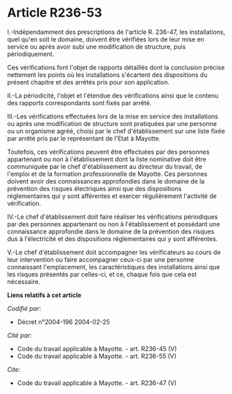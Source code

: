 # Article R236-53

I.-Indépendamment des prescriptions de l'article R. 236-47, les installations, quel qu'en soit le domaine, doivent être
vérifiées lors de leur mise en service ou après avoir subi une modification de structure, puis périodiquement. 

Ces vérifications font l'objet de rapports détaillés dont la conclusion précise nettement les points où les installations
s'écartent des dispositions du présent chapitre et des arrêtés pris pour son application. 

II.-La périodicité, l'objet et l'étendue des vérifications ainsi que le contenu des rapports correspondants sont fixés par
arrêté. 

III.-Les vérifications effectuées lors de la mise en service des installations ou après une modification de structure sont
pratiquées par une personne ou un organisme agréé, choisi par le chef d'établissement sur une liste fixée par arrêté pris par
le représentant de l'Etat à Mayotte. 

Toutefois, ces vérifications peuvent être effectuées par des personnes appartenant ou non à l'établissement dont la liste
nominative doit être communiquée par le chef d'établissement au directeur du travail, de l'emploi et de la formation
professionnelle de Mayotte. Ces personnes doivent avoir des connaissances approfondies dans le domaine de la prévention des
risques électriques ainsi que des dispositions réglementaires qui y sont afférentes et exercer régulièrement l'activité de
vérification. 

IV.-Le chef d'établissement doit faire réaliser les vérifications périodiques par des personnes appartenant ou non à
l'établissement et possédant une connaissance approfondie dans le domaine de la prévention des risques dus à l'électricité et
des dispositions réglementaires qui y sont afférentes. 

V.-Le chef d'établissement doit accompagner les vérificateurs au cours de leur intervention ou faire accompagner ceux-ci par
une personne connaissant l'emplacement, les caractéristiques des installations ainsi que les risques présentés par celles-ci,
et ce, chaque fois que cela est nécessaire.

**Liens relatifs à cet article**

_Codifié par_:

  - Décret n°2004-196 2004-02-25

_Cité par_:

  - Code du travail applicable à Mayotte. - art. R236-45 (V)
  - Code du travail applicable à Mayotte. - art. R236-55 (V)

_Cite_:

  - Code du travail applicable à Mayotte. - art. R236-47 (V)
